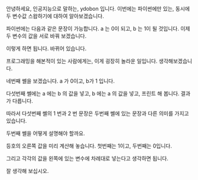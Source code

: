안녕하세요, 인공지능으로 말하는, ydobon 입니다. 이번에는 파이썬에만 있는, 동시에 두 변수값 스왑하기에 대하여 알아보겠습니다.

파이썬에는 다음과 같은 문장이 가능합니다. a 는 0이 되고, b 는 1이 될 것입니다. 이제 두 변수의 값을 서로 바꿔 보겠습니다.

이렇게 하면 됩니다. 바뀌어 있습니다.

프로그래밍을 해본적이 있는 사람에게는, 이게 굉장히 놀라운 일입니다. 생각해보겠습니다.

네번째 쎌을 보겠습니다. a 가 0이고, b가 1 입니다.

다섯번째 쎌에는 a 에는 b 의 값을 넣고, b 에는 a 의 값을 넣고, 프린트 해 봅니다. 결과가 다릅니다.

따라서 다섯번째 쎌의 1 번과 2 번 문장은 두번째 쎌에 있는 문장과 다른 의미를 가지고 있습니다.

두번째 쎌을 어떻게 설명해야 할까요.

등호의 오른쪽 값을 미리 계산해 놓습니다. 첫번째는 1이고, 두번째는 0입니다.

그리고 각각의 값을 왼쪽에 있는 변수에 차례대로 넣는다고 생각하면 됩니다.

잘 생각해 보십시오.
